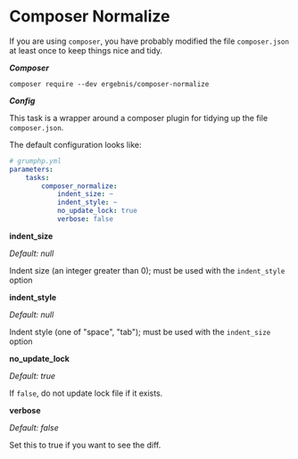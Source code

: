 # Composer Normalize

If you are using `composer`, you have probably modified the file `composer.json` at least once to keep things nice
and tidy.

***Composer***

```
composer require --dev ergebnis/composer-normalize
```

***Config***

This task is a wrapper around a composer plugin for tidying up the file `composer.json`.

The default configuration looks like:

```yaml
# grumphp.yml
parameters:
    tasks:
        composer_normalize:
            indent_size: ~
            indent_style: ~
            no_update_lock: true
            verbose: false
```

**indent_size**

*Default: null*

Indent size (an integer greater than 0); must be used with the `indent_style` option

**indent_style**

*Default: null*

Indent style (one of "space", "tab"); must be used with the `indent_size` option

**no_update_lock**

*Default: true*

If `false`, do not update lock file if it exists.

**verbose**

*Default: false*

Set this to true if you want to see the diff.
